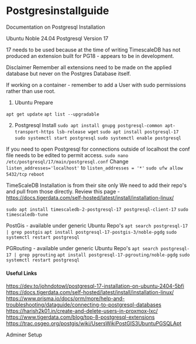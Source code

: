 # Postgresinstallguide
Documentation on Postgresql Installation

Ubuntu Noble 24.04
Postgresql Version 17

17 needs to be used because at the time of writing TimescaleDB has not produced an extension built for PG18 - appears to be in development. 

Disclaimer
    Remember all extensions need to be made on the applied database but never on the Postgres Database itself. 

If working on a container - remember to add a User with sudo permissions rather than use root. 



1. Ubuntu Prepare 

`apt get update`
`apt list --upgradable`

2. Postgresql Install
`sudo apt install gnupg postgresql-common apt-transport-https lsb-release wget`
`sudo apt install postgresql-17`
`sudo systemctl start postgresql`
`sudo systemctl enable postgresql`

If you need to open Postgresql for connections outside of localhost the conf file needs to be edited to permit access. 
`sudo nano /etc/postgresql/17/main/postgresql.conf`
Change 
`listen_addresses='localhost'` to  `listen_addresses = '*'`
`sudo ufw allow 5432/tcp`
`reboot`


TimeScaleDB Installation is from their site only
We need to add their repo's and pull from those directly. 
Review this page - 
https://docs.tigerdata.com/self-hosted/latest/install/installation-linux/ 


`sudo apt install timescaledb-2-postgresql-17 postgresql-client-17`
`sudo timescaledb-tune`

PostGis - available under generic Ubuntu Repo's
`apt search postgresql-17 | grep postgis`
`apt install postgresql-17-postgis-3/noble-pgdg`
`sudo systemctl restart postgresql`

 PGRouting - available under generic Ubuntu Repo's
`apt search postgresql-17 | grep pgrouting`
`apt install postgresql-17-pgrouting/noble-pgdg`
`sudo systemctl restart postgresql`




#### Useful Links

https://dev.to/johndotowl/postgresql-17-installation-on-ubuntu-2404-5bfi
https://docs.tigerdata.com/self-hosted/latest/install/installation-linux/
https://www.prisma.io/docs/orm/more/help-and-troubleshooting/dataguide/connecting-to-postgresql-databases
https://harish2k01.in/create-and-delete-users-in-proxmox-lxc/
https://www.tigerdata.com/blog/top-8-postgresql-extensions
https://trac.osgeo.org/postgis/wiki/UsersWikiPostGIS3UbuntuPGSQLApt

Adminer Setup